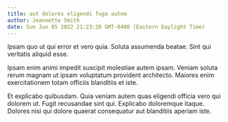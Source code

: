 ```yaml
---
title: aut dolores eligendi fuga autem
author: Jeannette Smith
date: Sun Jun 05 2022 21:23:20 GMT-0400 (Eastern Daylight Time)
---
```

Ipsam quo ut qui error et vero quia. Soluta assumenda beatae. Sint qui veritatis aliquid esse.

 Ipsam enim animi impedit suscipit molestiae autem ipsam. Veniam soluta rerum magnam ut ipsam voluptatum provident architecto. Maiores enim exercitationem totam officiis blanditiis et iste.

 Et explicabo quibusdam. Quia veniam autem quas eligendi officia vero qui dolorem ut. Fugit recusandae sint qui. Explicabo doloremque itaque. Dolores nisi qui dolore quaerat consequatur aut blanditiis aperiam iste.